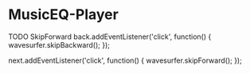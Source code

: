 # MusicEQ-Player

TODO
SkipForward
back.addEventListener('click', function() {
    wavesurfer.skipBackward();
});

next.addEventListener('click', function() {
    wavesurfer.skipForward();
});
